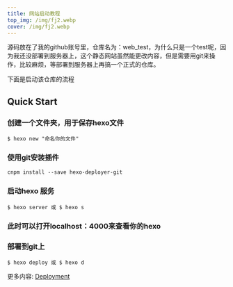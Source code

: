 ```yaml
---
title: 网站启动教程
top_img: /img/fj2.webp
cover: /img/fj2.webp
---
```

源码放在了我的github账号里，仓库名为：web_test，为什么只是一个test呢，因为我还没部署到服务器上，这个静态网站虽然能更改内容，但是需要用git来操作，比较麻烦，等部署到服务器上再搞一个正式的仓库。

下面是启动该仓库的流程

## Quick Start

### 创建一个文件夹，用于保存hexo文件

``` git
$ hexo new "命名你的文件"
```

### 使用git安装插件

```git
cnpm install --save hexo-deployer-git
```

### 启动hexo 服务

``` git
$ hexo server 或 $ hexo s
```

### 此时可以打开localhost：4000来查看你的hexo

### 部署到git上

``` git
$ hexo deploy 或 $ hexo d
```

更多内容: [Deployment](https://hexo.io/docs/one-command-deployment.html)
